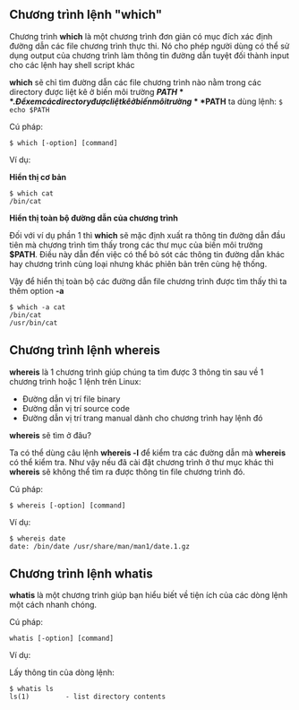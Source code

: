 ## Chương trình lệnh "which"

Chương trình **which** là một chương trình đơn giản có mục đích xác định đường dẫn các file chương trình thực thi. Nó cho phép người dùng có thể sử dụng output của chương trình làm thông tin đường dẫn tuyệt đối thành input cho các lệnh hay shell script khác

**which** sẽ chỉ tìm đường dẫn các file chương trình nào nằm trong các directory được liệt kê ở biến môi trường **$PATH**. Để xem các directory được liệt kê ở biến môi trường **$PATH** ta dùng lệnh: ``$ echo $PATH``


Cú pháp:

``$ which [-option] [command]``

Ví dụ:

**Hiển thị cơ bản**

```
$ which cat
/bin/cat
```
**Hiển thị toàn bộ đường dẫn của chương trình**

Đối với ví dụ phần 1 thì **which** sẽ mặc định xuất ra thông tin đường dẫn đầu tiên mà chương trình tìm thấy trong các thư mục của biến môi trường **$PATH**. Điều này dẫn đến việc có thể bỏ sót các thông tin đường dẫn khác hay chương trình cùng loại nhưng khác phiên bản trên cùng hệ thống.

Vậy để hiển thị toàn bộ các đường dẫn file chương trình được tìm thấy thì ta thêm option **-a**

```
$ which -a cat
/bin/cat
/usr/bin/cat
```
## Chương trình lệnh whereis

**whereis** là 1 chương trình giúp chúng ta tìm được 3 thông tin sau về 1 chương trình hoặc 1 lệnh trên Linux:

- Đường dẫn vị trí file binary
- Đường dẫn vị trí source code
- Đường dẫn vị trí trang manual dành cho chương trình hay lệnh đó

**whereis** sẽ tìm ở đâu?

Ta có thể dùng câu lệnh **whereis -l** để kiểm tra các đường dẫn mà **whereis** có thể kiểm tra. Như vậy nếu đã cài đặt chương trình ở thư mục khác thì **whereis** sẽ không thể tìm ra được thông tin file chương trình đó.

Cú pháp:

``$ whereis [-option] [command]``

Ví dụ:

```
$ whereis date
date: /bin/date /usr/share/man/man1/date.1.gz
```
## Chương trình lệnh whatis

**whatis** là một chương trình giúp bạn hiểu biết về tiện ích của các dòng lệnh một cách nhanh chóng.

Cú pháp:

``whatis [-option] [command]``

Ví dụ:

Lấy thông tin của dòng lệnh:

```
$ whatis ls
ls(1)         - list directory contents
```
